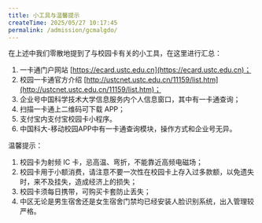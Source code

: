 ```yaml
---
title: 小工具与温馨提示
createTime: 2025/05/27 10:17:45
permalink: /admission/gcmalgdo/
---
```


在上述中我们零散地提到了与校园卡有关的小工具，在这里进行汇总：

1. 一卡通门户网站 [https://ecard.ustc.edu.cn](https://ecard.ustc.edu.cn)；
2. 校园一卡通官方介绍 [http://ustcnet.ustc.edu.cn/11159/list.htm](http://ustcnet.ustc.edu.cn/11159/list.htm)；
3. 企业号中国科学技术大学信息服务内个人信息窗口，其中有一卡通查询；
4. 扫描一卡通上二维码可下载 APP；
5. 支付宝内支付宝校园卡小程序。&#x20;
6. 中国科大-移动校园APP中有一卡通查询模块，操作方式和企业号无异。

温馨提示：

1. 校园卡为射频 IC 卡，忌高温、弯折，不能靠近高频电磁场；
2. 校园卡用于小额消费，请注意不要一次性在校园卡上存入过多款额，以免遗失时，来不及挂失，造成经济上的损失；
3. 校园卡须每日携带，可购买卡套防止丢失；
4. 中区无论是男生宿舍还是女生宿舍门禁均已经安装人脸识别系统，出入管理较严格。
